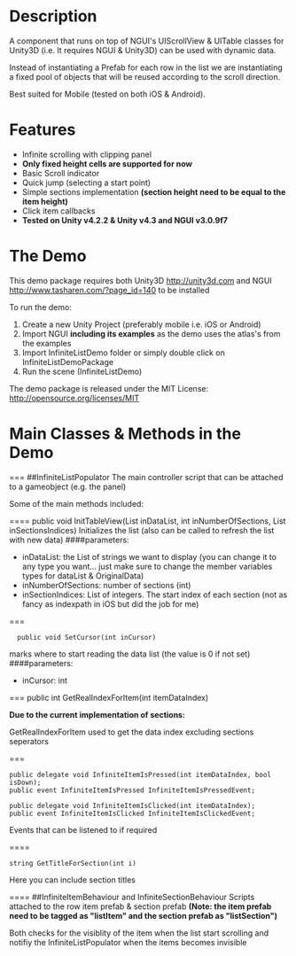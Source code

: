 Description
=================
A component that runs on top of NGUI's UIScrollView & UITable classes for Unity3D (i.e. It requires NGUI &amp; Unity3D) can be used with dynamic data.

Instead of instantiating a Prefab for each row in the list we are instantiating a fixed pool of objects that will be 
reused according to the scroll direction.

Best suited for Mobile (tested on both iOS & Android).

Features
============

* Infinite scrolling with clipping panel
* **Only fixed height cells are supported for now**
* Basic Scroll indicator
* Quick jump (selecting a start point)
* Simple sections implementation **(section height need to be equal to the item height)**
* Click item callbacks
* **Tested on Unity v4.2.2 & Unity v4.3 and NGUI v3.0.9f7**


The Demo
============
This demo package requires both Unity3D <http://unity3d.com> and NGUI <http://www.tasharen.com/?page_id=140> to be installed

To run the demo:

1. Create a new Unity Project (preferably mobile i.e. iOS or Android)
2. Import NGUI **including its examples** as the demo uses the atlas's from the examples
3. Import InfiniteListDemo folder or simply double click on InfiniteListDemoPackage
4. Run the scene (InfiniteListDemo)

The demo package is released under the MIT License:
<http://opensource.org/licenses/MIT>

Main Classes & Methods in the Demo
===========
===
##InfiniteListPopulator 
The main controller script that can be attached to a gameobject (e.g. the panel)

Some of the main methods included:

====
    	public void InitTableView(List<string> inDataList, int inNumberOfSections, List<int> inSectionsIndices)
Initializes the list (also can be called to refresh the list with new data)
####parameters:
* inDataList: the List of strings we want to display (you can change it to any type you want… just make sure to change the member variables types for dataList & OriginalData)
* inNumberOfSections: number of sections (int)
* inSectionIndices: List of integers. The start index of each section (not as fancy as indexpath in iOS but did the job for me)

===

   	  public void SetCursor(int inCursor)

marks where to start reading the data list (the value is 0 if not set)
####parameters:
* inCursor: int 

===
	public int GetRealIndexForItem(int itemDataIndex)

**Due to the current implementation of sections:**

GetRealIndexForItem used to get the data index excluding sections seperators

===	


	public delegate void InfiniteItemIsPressed(int itemDataIndex, bool isDown);
	public event InfiniteItemIsPressed InfiniteItemIsPressedEvent;
	
	public delegate void InfiniteItemIsClicked(int itemDataIndex);
	public event InfiniteItemIsClicked InfiniteItemIsClickedEvent;

Events that can be listened to if required

====

	string GetTitleForSection(int i)

Here you can include section titles

====
##InfiniteItemBehaviour and InfiniteSectionBehaviour
Scripts attached to the row item prefab & section prefab **(Note: the item prefab need to be tagged as "listItem" and the section prefab as "listSection")** 

Both checks for the visiblity of the item when the list start scrolling and notifiy the InfiniteListPopulator when the items becomes invisible
